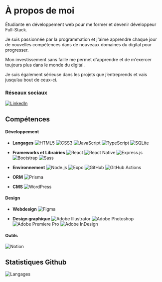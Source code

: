 # À propos de moi

Étudiante en développement web pour me former et devenir développeur Full-Stack.

Je suis passionnée par la programmation et j'aime apprendre chaque jour de nouvelles compétences dans de nouveaux domaines du digital pour progresser. 

Mon investissement sans faille me permet d'apprendre et de m'exercer toujours plus dans le monde du digital.

Je suis également sérieuse dans les projets que j’entreprends et vais jusqu’au bout de ceux-ci.

### Réseaux sociaux

[![LinkedIn](https://img.shields.io/badge/LinkedIn-0077B5?style=flat&logo=linkedin&logoColor=white)](https://www.linkedin.com/in/mai-magali/)

## Compétences

#### Développement
- **Langages**
![HTML5](https://img.shields.io/badge/HTML5-E34F26?style=for-the-badge&logo=html5&logoColor=white)
![CSS3](https://img.shields.io/badge/CSS3-1572B6?style=for-the-badge&logo=css3&logoColor=white)
![JavaScript](https://img.shields.io/badge/JavaScript-F7DF1E?style=for-the-badge&logo=javascript&logoColor=black)
![TypeScript](https://img.shields.io/badge/TypeScript-3178C6?style=for-the-badge&logo=typescript&logoColor=white)
![SQLite](https://img.shields.io/badge/SQLite-003B57?style=for-the-badge&logo=sqlite&logoColor=white)

- **Frameworks et Librairies**
![React](https://img.shields.io/badge/React-20232A?style=for-the-badge&logo=react&logoColor=61DAFB)
![React Native](https://img.shields.io/badge/React_Native-20232A?style=for-the-badge&logo=react&logoColor=61DAFB)
![Express.js](https://img.shields.io/badge/Express.js-000000?style=for-the-badge&logo=express&logoColor=white)
![Bootstrap](https://img.shields.io/badge/Bootstrap-7952B3?style=for-the-badge&logo=bootstrap&logoColor=white)
![Sass](https://img.shields.io/badge/Sass-CC6699?style=for-the-badge&logo=sass&logoColor=white)

- **Environnement**
![Node.js](https://img.shields.io/badge/Node.js-339933?style=for-the-badge&logo=node.js&logoColor=white)
![Expo](https://img.shields.io/badge/Expo-000020?style=for-the-badge&logo=expo&logoColor=white)
![GitHub](https://img.shields.io/badge/GitHub-181717?style=for-the-badge&logo=github&logoColor=white)
![GitHub Actions](https://img.shields.io/badge/GitHub_Actions-2088FF?style=for-the-badge&logo=githubactions&logoColor=white)

- **ORM**
![Prisma](https://img.shields.io/badge/Prisma-0C344B?style=for-the-badge&logo=prisma&logoColor=white)

- **CMS**
![WordPress](https://img.shields.io/badge/WordPress-21759B?style=for-the-badge&logo=wordpress&logoColor=white)

#### Design

- **Webdesign**
![Figma](https://img.shields.io/badge/Figma-F24E1E?style=for-the-badge&logo=figma&logoColor=white)

- **Design graphique**
![Adobe Illustrator](https://img.shields.io/badge/Adobe%20Illustrator-FF9A00?style=for-the-badge&logo=adobeillustrator&logoColor=white)
![Adobe Photoshop](https://img.shields.io/badge/Adobe%20Photoshop-31A8FF?style=for-the-badge&logo=adobephotoshop&logoColor=white)
![Adobe Premiere Pro](https://img.shields.io/badge/Adobe%20Premiere%20Pro-9999FF?style=for-the-badge&logo=adobepremierepro&logoColor=white)
![Adobe InDesign](https://img.shields.io/badge/Adobe%20InDesign-FF3366?style=for-the-badge&logo=adobeindesign&logoColor=white)

#### Outils
![Notion](https://img.shields.io/badge/Notion-000000?style=for-the-badge&logo=notion&logoColor=white)

## Statistiques Github

![Langages](https://github-readme-stats.vercel.app/api/top-langs/?username=galima10&layout=compact&theme=radical)



<!--
**galima10/galima10** is a ✨ _special_ ✨ repository because its `README.md` (this file) appears on your GitHub profile.

Here are some ideas to get you started:

- 🔭 I’m currently working on ...
- 🌱 I’m currently learning ...
- 👯 I’m looking to collaborate on ...
- 🤔 I’m looking for help with ...
- 💬 Ask me about ...
- 📫 How to reach me: ...
- 😄 Pronouns: ...
- ⚡ Fun fact: ...
-->
